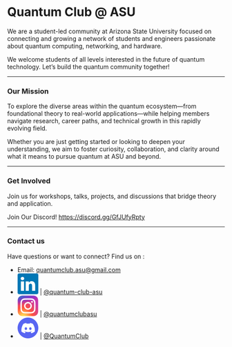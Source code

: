 # Quantum Club @ ASU

We are a student-led community at Arizona State University focused on connecting and growing a network of students and engineers passionate about quantum computing, networking, and hardware.

We welcome students of all levels interested in the future of quantum technology. Let’s build the quantum community together!
<hr> 

### Our Mission
To explore the diverse areas within the quantum ecosystem—from foundational theory to real-world applications—while helping members navigate research, career paths, and technical growth in this rapidly evolving field.

Whether you are just getting started or looking to deepen your understanding, we aim to foster curiosity, collaboration, and clarity around what it means to pursue quantum at ASU and beyond.

<hr> 

### Get Involved
Join us for workshops, talks, projects, and discussions that bridge theory and application.

Join Our Discord!
https://discord.gg/GfJUfyRpty

<hr> 

### Contact us 
Have questions or want to connect? Find us on :
* Email: [quantumclub.asu@gmail.com](mailto:quantumclub.asu@gmail.com)
* ![](https://raw.githubusercontent.com/CLorant/readme-social-icons/main/medium/filled/linkedin.svg) | [@quantum-club-asu](https://www.linkedin.com/company/quantum-club-asu/)
* ![](https://raw.githubusercontent.com/CLorant/readme-social-icons/main/medium/filled/instagram.svg) | [@quantumclubasu](https://www.instagram.com/quantumclubasu/)
* ![](https://raw.githubusercontent.com/CLorant/readme-social-icons/main/medium/filled/discord.svg) | [@QuantumClub](https://discord.gg/GfJUfyRpty)


